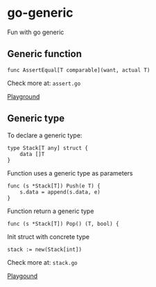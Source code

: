 # go-generic
Fun with go generic

## Generic function

```
func AssertEqual[T comparable](want, actual T)
```

Check more at: `assert.go`

[Playground](https://go2goplay.golang.org/p/PPSgLIYLvLI)

## Generic type

To declare a generic type:
```
type Stack[T any] struct {
	data []T
}
```

Function uses a generic type as parameters
```
func (s *Stack[T]) Push(e T) {
	s.data = append(s.data, e)
}
```

Function return a generic type
```
func (s *Stack[T]) Pop() (T, bool) {
```

Init struct with concrete type
```
stack := new(Stack[int])
```

Check more at: `stack.go`

[Playgound](https://go2goplay.golang.org/p/EiRBzQqsVSN)
